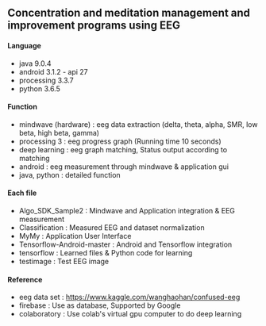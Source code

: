 ## Concentration and meditation management and improvement programs using EEG

#### Language
* java 9.0.4
* android 3.1.2 - api 27
* processing 3.3.7
* python 3.6.5

#### Function
* mindwave (hardware) : eeg data extraction (delta, theta, alpha, SMR, low beta, high beta, gamma)
* processing 3 : eeg progress graph (Running time 10 seconds)
* deep learning : eeg graph matching, Status output according to matching
* android : eeg measurement through mindwave & application gui
* java, python : detailed function

#### Each file
* Algo_SDK_Sample2 : Mindwave and Application integration & EEG measurement
* Classification : Measured EEG and dataset normalization
* MyMy : Application User Interface
* Tensorflow-Android-master : Android and Tensorflow integration
* tensorflow : Learned files & Python code for learning
* testimage : Test EEG image

#### Reference
* eeg data set : https://www.kaggle.com/wanghaohan/confused-eeg
* firebase : Use as database, Supported by Google
* colaboratory : Use colab's virtual gpu computer to do deep learning
